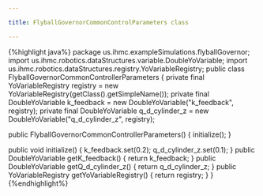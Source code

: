 ```yaml
---

title: FlyballGovernorCommonControlParameters class

---
```


{%highlight java%}
package us.ihmc.exampleSimulations.flyballGovernor;
import us.ihmc.robotics.dataStructures.variable.DoubleYoVariable;
import us.ihmc.robotics.dataStructures.registry.YoVariableRegistry;
public class FlyballGovernorCommonControllerParameters
{
   private final YoVariableRegistry registry = new YoVariableRegistry(getClass().getSimpleName());
   private final DoubleYoVariable k_feedback = new DoubleYoVariable("k_feedback", registry);
   private final DoubleYoVariable q_d_cylinder_z = new DoubleYoVariable("q_d_cylinder_z", registry);
    
   public FlyballGovernorCommonControllerParameters()
   {
      initialize();
   }
    
   public void initialize()
   {
      k_feedback.set(0.2);
      q_d_cylinder_z.set(0.1);
   }
   public DoubleYoVariable getK_feedback()
   {
      return k_feedback;
   }
   public DoubleYoVariable getQ_d_cylinder_z()
   {
      return q_d_cylinder_z;
   }
   public YoVariableRegistry getYoVariableRegistry()
   {
      return registry;
   }
}
{%endhighlight%}